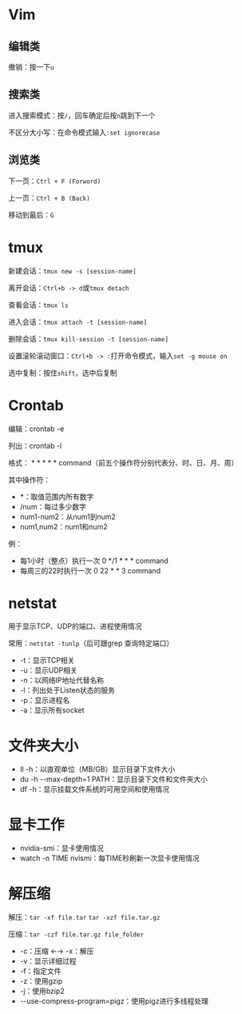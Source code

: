 # Vim

## 编辑类

撤销：按一下`u`

## 搜索类

进入搜索模式：按`/`，回车确定后按`n`跳到下一个

不区分大小写：在命令模式输入`:set ignorecase`

## 浏览类

下一页：`Ctrl + F (Forword)`

上一页：`Ctrl + B (Back)`

移动到最后：`G`

# tmux

新建会话：`tmux new -s [session-name]`

离开会话：`Ctrl+b -> d`或`tmux detach`

查看会话：`tmux ls`

进入会话：`tmux attach -t [session-name]`

删除会话：`tmux kill-session -t [session-name]`

设置滚轮滚动窗口：`Ctrl+b -> :`打开命令模式，输入`set -g mouse on`  

选中复制：按住`shift`，选中后复制

# Crontab

编辑：crontab -e

列出：crontab -l

格式： * * * * * command（前五个操作符分别代表分、时、日、月、周）

其中操作符：

- *：取值范围内所有数字
- /num：每过多少数字
- num1-num2：从num1到num2
- num1,num2：num1和num2

例：

- 每1小时（整点）执行一次	0 */1 * * * command
- 每周三的22时执行一次 0 22 * * 3 command

# netstat

用于显示TCP、UDP的端口、进程使用情况

常用：`netstat -tunlp`（后可跟grep 查询特定端口）

- -t：显示TCP相关
- -u：显示UDP相关
- -n：以网络IP地址代替名称
- -l：列出处于Listen状态的服务
- -p：显示进程名
- -a：显示所有socket

# 文件夹大小

- ll -h：以直观单位（MB/GB）显示目录下文件大小
- du -h --max-depth=1 PATH：显示目录下文件和文件夹大小
- df -h：显示挂载文件系统的可用空间和使用情况

# 显卡工作

- nvidia-smi：显卡使用情况
- watch -n TIME nvismi：每TIME秒刷新一次显卡使用情况

# 解压缩

解压：`tar -xf file.tar` `tar -xzf file.tar.gz`

压缩：`tar -czf file.tar.gz file_folder  `

- -c：压缩 ←→ -x：解压
- -v：显示详细过程
- -f：指定文件
- -z：使用gzip
- -j：使用bzip2
- --use-compress-program=pigz：使用pigz进行多线程处理

